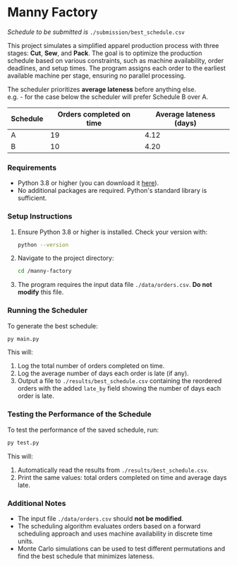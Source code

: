 # Manny Factory

_Schedule to be submitted is_ `./submission/best_schedule.csv`

This project simulates a simplified apparel production process with three stages: **Cut**, **Sew**, and **Pack**. The goal is to optimize the production schedule based on various constraints, such as machine availability, order deadlines, and setup times. The program assigns each order to the earliest available machine per stage, ensuring no parallel processing.

The scheduler prioritizes **average lateness** before anything else.  
e.g. - for the case below the scheduler will prefer Schedule B over A.

| Schedule | Orders completed on time | Average lateness (days) |
| -------- | ------------------------ | ----------------------- |
| A        | 19                       | 4.12                    |
| B        | 10                       | 4.20                    |

### Requirements

- Python 3.8 or higher (you can download it [here](https://www.python.org/downloads/)).
- No additional packages are required. Python's standard library is sufficient.

### Setup Instructions

1. Ensure Python 3.8 or higher is installed. Check your version with:

   ```bash
   python --version
   ```

2. Navigate to the project directory:

   ```bash
   cd /manny-factory
   ```

3. The program requires the input data file `./data/orders.csv`. **Do not modify** this file.

### Running the Scheduler

To generate the best schedule:

```bash
py main.py
```

This will:

1. Log the total number of orders completed on time.
2. Log the average number of days each order is late (if any).
3. Output a file to `./results/best_schedule.csv` containing the reordered orders with the added `late_by` field showing the number of days each order is late.

### Testing the Performance of the Schedule

To test the performance of the saved schedule, run:

```bash
py test.py
```

This will:

1. Automatically read the results from `./results/best_schedule.csv`.
2. Print the same values: total orders completed on time and average days late.

### Additional Notes

- The input file `./data/orders.csv` should **not be modified**.
- The scheduling algorithm evaluates orders based on a forward scheduling approach and uses machine availability in discrete time units.
- Monte Carlo simulations can be used to test different permutations and find the best schedule that minimizes lateness.
